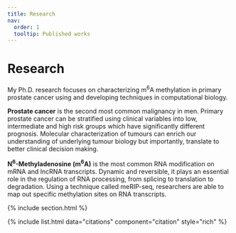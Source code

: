 ```yaml
---
title: Research
nav:
  order: 1
  tooltip: Published works
---
```


# Research


My Ph.D. research focuses on characterizing m<sup>6</sup>A methylation in primary prostate cancer using and developing techniques in computational biology.

**Prostate cancer** is the second most common malignancy in men. Primary prostate cancer can be stratified using clinical variables into low, intermediate and high risk groups which have significantly different prognosis. Molecular characterization of tumours can enrich our understanding of underlying tumour biology but importantly, translate to better clinical decision making.

**N<sup>6</sup>-Methyladenosine (m<sup>6</sup>A)** is the most common RNA modification on mRNA and lncRNA transcripts. Dynamic and reversible, it plays an essential role in the regulation of RNA processing, from splicing to translation to degradation. Using a technique called meRIP-seq, researchers are able to map out specific methylation sites on RNA transcripts.


{% include section.html %}

{% include list.html data="citations" component="citation" style="rich" %}
